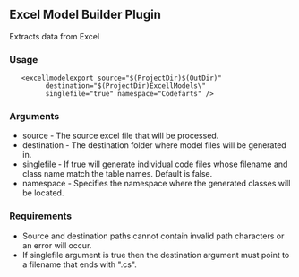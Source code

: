 ## Excel Model Builder Plugin

Extracts data from Excel

### Usage

       <excellmodelexport source="$(ProjectDir)$(OutDir)"
             destination="$(ProjectDir)ExcellModels\" 
             singlefile="true" namespace="Codefarts" />


### Arguments
 
* source - The source excel file that will be processed.
* destination - The destination folder where model files will be generated in.
* singlefile - If true will generate individual code files whose filename and class name match the table names. Default is false.
* namespace - Specifies the namespace where the generated classes will be located.

### Requirements

* Source and destination paths cannot contain invalid path characters or an error will occur.
* If singlefile argument is true then the destination argument must point to a filename that ends with ".cs".
~~~~
